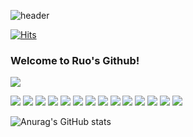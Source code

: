 ![header](https://capsule-render.vercel.app/api?type=Waving&color=timeGradient&height=300&section=header&text=RUO%20LEE&fontSize=60&animation=fadeIn&fontColor=231F20)

[![Hits](https://hits.seeyoufarm.com/api/count/incr/badge.svg?url=https%3A%2F%2Fgithub.com%2Fgjbae1212%2Fhit-counter&count_bg=%2306BA8B&title_bg=%238A8A8A&icon=github.svg&icon_color=%23FFFFFF&title=hits&edge_flat=true)](https://hits.seeyoufarm.com)
### Welcome to Ruo's Github!
<a href=https://ruo.oopy.io/><img src="https://img.shields.io/badge/Ruo_Blog-56B366?style=for-the-badge&logo=Notion&logoColor=white"/></a>

<img src="https://img.shields.io/badge/Python-3776AB?style=for-the-badge&logo=Python&logoColor=white"/> <img src="https://img.shields.io/badge/Pandas-150458?style=flat-square&logo=pandas&logoColor=white"/> <img src="https://img.shields.io/badge/NumPy-013243?style=flat-square&logo=NumPy&logoColor=white"/>
<img src="https://img.shields.io/badge/sklearn-F7931E?style=flat-square&logo=scikit-learn&logoColor=white"/>
<img src="https://img.shields.io/badge/Docker-2496ED?style=for-the-badge&logo=Docker&logoColor=white"/>
<img src="https://img.shields.io/badge/Tensorflow-FF6F00?style=for-the-badge&logo=Tensorflow&logoColor=white"/>
<img src="https://img.shields.io/badge/MySQL-4479A1?style=for-the-badge&logo=MySQL&logoColor=white"/>
<img src="https://img.shields.io/badge/MongoDB-47A248?style=for-the-badge&logo=MongoDB&logoColor=white"/>
<img src="https://img.shields.io/badge/Flask-000000?style=for-the-badge&logo=Flask&logoColor=white"/>
<img src="https://img.shields.io/badge/Heroku-430098?style=for-the-badge&logo=Heroku&logoColor=white"/>
<img src="https://img.shields.io/badge/Google Colab-F9AB00?style=for-the-badge&logo=Google Colab&logoColor=white"/> 
<img src="https://img.shields.io/badge/Jupyter-F37626?style=for-the-badge&logo=Jupyter&logoColor=white"/> 
<img src="https://img.shields.io/badge/Visual Studio Code-5C2D91?style=for-the-badge&logo=Visual Studio Code&logoColor=white"/>
<img src="https://img.shields.io/badge/PyCharm-000000?style=for-the-badge&logo=PyCharm&logoColor=white"/> 


![Anurag's GitHub stats](https://github-readme-stats.vercel.app/api?username=comsa33&show_icons=true&theme=dracula)
